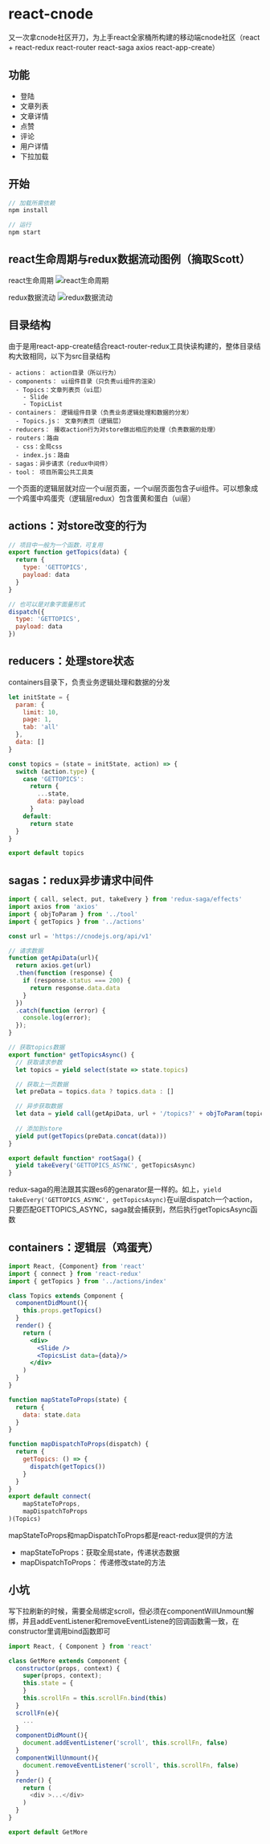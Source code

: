 # react-cnode
又一次拿cnode社区开刀，为上手react全家桶所构建的移动端cnode社区（react + react-redux react-router react-saga axios react-app-create）

## 功能
- 登陆
- 文章列表
- 文章详情
- 点赞
- 评论
- 用户详情
- 下拉加载

## 开始
```js
// 加载所需依赖
npm install

// 运行
npm start
```
## react生命周期与redux数据流动图例（摘取Scott）
react生命周期
![react生命周期](https://github.com/sihai00/react-cnode/blob/master/b.png)

redux数据流动
![redux数据流动](https://github.com/sihai00/react-cnode/blob/master/a.png)

## 目录结构
由于是用react-app-create结合react-router-redux工具快读构建的，整体目录结构大致相同，以下为src目录结构
```
- actions： action目录（所以行为）
- components： ui组件目录（只负责ui组件的渲染）
  - Topics：文章列表页（ui层）
    - Slide
    - TopicList
- containers： 逻辑组件目录（负责业务逻辑处理和数据的分发）
  - Topics.js： 文章列表页（逻辑层）
- reducers： 接收action行为对store做出相应的处理（负责数据的处理）
- routers：路由
  - css：全局css
  - index.js：路由
- sagas：异步请求（redux中间件）
- tool： 项目所需公共工具类
```
一个页面的逻辑层就对应一个ui层页面，一个ui层页面包含子ui组件。可以想象成一个鸡蛋中鸡蛋壳（逻辑层redux）包含蛋黄和蛋白（ui层）

## actions：对store改变的行为
```js
// 项目中一般为一个函数，可复用
export function getTopics(data) {
  return {
    type: 'GETTOPICS',
    payload: data
  }
}

// 也可以是对象字面量形式
dispatch({
  type: 'GETTOPICS',
  payload: data
})

```

## reducers：处理store状态
containers目录下，负责业务逻辑处理和数据的分发

```js
let initState = {
  param: {
    limit: 10,
    page: 1,
    tab: 'all'
  },
  data: []
}

const topics = (state = initState, action) => {
  switch (action.type) {
    case 'GETTOPICS':
      return {
        ...state,
        data: payload
      }
    default:
      return state
  }
}

export default topics
```

## sagas：redux异步请求中间件
```js
import { call, select, put, takeEvery } from 'redux-saga/effects'
import axios from 'axios'
import { objToParam } from '../tool'
import { getTopics } from '../actions'

const url = 'https://cnodejs.org/api/v1'

// 请求数据
function getApiData(url){
  return axios.get(url)
  .then(function (response) {
    if (response.status === 200) {
      return response.data.data
    }
  })
  .catch(function (error) {
    console.log(error);
  });
}

// 获取topics数据
export function* getTopicsAsync() {
  // 获取请求参数
  let topics = yield select(state => state.topics)

  // 获取上一页数据
  let preData = topics.data ? topics.data : []

  // 异步获取数据
  let data = yield call(getApiData, url + '/topics?' + objToParam(topics.param))
  
  // 添加到store
  yield put(getTopics(preData.concat(data)))
}

export default function* rootSaga() {
  yield takeEvery('GETTOPICS_ASYNC', getTopicsAsync)
}
```
redux-saga的用法跟其实跟es6的genarator是一样的。如上，```yield takeEvery('GETTOPICS_ASYNC', getTopicsAsync)```在ui层dispatch一个action，只要匹配GETTOPICS_ASYNC，saga就会捕获到，然后执行getTopicsAsync函数

## containers：逻辑层（鸡蛋壳）
```jsx
import React, {Component} from 'react'
import { connect } from 'react-redux'
import { getTopics } from '../actions/index'

class Topics extends Component {
  componentDidMount(){
    this.props.getTopics()
  }
  render() {
    return (
      <div>
        <Slide />
        <TopicsList data={data}/>
      </div>
    )
  }
}

function mapStateToProps(state) {
  return {
    data: state.data
  }
}

function mapDispatchToProps(dispatch) {
  return {
    getTopics: () => {
      dispatch(getTopics())
    } 
  }
}
export default connect(
    mapStateToProps,
    mapDispatchToProps
)(Topics)
```
mapStateToProps和mapDispatchToProps都是react-redux提供的方法
- mapStateToProps：获取全局state，传递状态数据
- mapDispatchToProps： 传递修改state的方法

## 小坑
写下拉刷新的时候，需要全局绑定scroll，但必须在componentWillUnmount解绑，并且addEventListener和removeEventListene的回调函数需一致，在constructor里调用bind函数即可
```js
import React, { Component } from 'react'

class GetMore extends Component {
  constructor(props, context) {
    super(props, context);
    this.state = {
    }
    this.scrollFn = this.scrollFn.bind(this)
  }
  scrollFn(e){
    ...
  }
  componentDidMount(){
    document.addEventListener('scroll', this.scrollFn, false)
  }
  componentWillUnmount(){
    document.removeEventListener('scroll', this.scrollFn, false)
  }
  render() {
    return (
      <div >...</div>
    )
  }
}

export default GetMore
```
